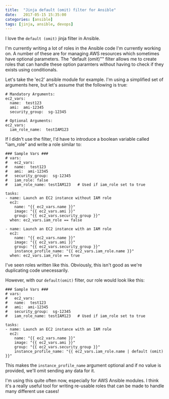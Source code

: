 ```yaml
---
title:  "Jinja default (omit) filter for Ansible"
date:   2017-05-15 15:35:00
categories: [ansible]
tags: [jinja, ansible, devops]
---
```


I love the ```default (omit)``` jinja filter in Ansible.

I'm currently writing a lot of roles in the Ansible code I'm currently working on.  A number of these are for managing AWS resources which sometimes have optional parameters.  The "default (omit)"" filter allows me to create roles that can handle these option paramters without having to check if they exists using conditionals.

Let's take the 'ec2' ansible module for example.  I'm using a simplified set of arguments here, but let's assume that the following is true:

```
# Mandatory Arguments:
ec2_vars:
  name:  test123
  ami:  ami-12345
  security_group:  sg-12345

# Optional Arguments:
ec2_vars:
  iam_role_name:  testIAM123

```

If I didn't use the filter, I'd have to introduce a boolean variable called "iam_role" and write a role similar to:

```
### Sample Vars ###
# vars:
#   ec2_vars:
#   name:  test123
#   ami:  ami-12345
#   security_group:  sg-12345
#   iam_role: false
#   iam_role_name: testIAM123   # Used if iam_role set to true

tasks:
- name: Launch an EC2 instance without IAM role
  ec2:
    name: "{{ ec2_vars.name }}"
    image: "{{ ec2_vars.ami }}"
    group: "{{ ec2_vars.security_group }}"
  when: ec2_vars.iam_role == false

- name: Launch an EC2 instance with an IAM role
  ec2:
    name: "{{ ec2_vars.name }}"
    image: "{{ ec2_vars.ami }}"
    group: "{{ ec2_vars.security_group }}"
    instance_profile_name: "{{ ec2_vars.iam_role.name }}"
  when: ec2_vars.iam_role == true

```

I've seen roles written like this.  Obviously, this isn't good as we're duplicating code unecessarily.

However, with our ```default(omit)``` filter, our role would look like this:

```
### Sample Vars ###
# vars:
#   ec2_vars:
#   name:  test123
#   ami:  ami-12345
#   security_group:  sg-12345
#   iam_role_name: testIAM123   # Used if iam_role set to true

tasks:
- name: Launch an EC2 instance with an IAM role
  ec2:
    name: "{{ ec2_vars.name }}"
    image: "{{ ec2_vars.ami }}"
    group: "{{ ec2_vars.security_group }}"
    instance_profile_name: "{{ ec2_vars.iam_role.name | default (omit) }}"

```

This makes the ```instance_profile_name``` argument optional and if no value is provided, we'll omit sending any data for it.

I'm using this quite often now, especially for AWS Ansible modules.  I think it's a really useful tool for writing re-usable roles that can be made to handle many different use cases!
